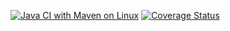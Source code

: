 [![Java CI with Maven on Linux](https://github.com/LorenzoCorbinelli/AST-project/actions/workflows/maven.yml/badge.svg)](https://github.com/LorenzoCorbinelli/AST-project/actions/workflows/maven.yml)
[![Coverage Status](https://coveralls.io/repos/github/LorenzoCorbinelli/AST-project/badge.svg?branch=main)](https://coveralls.io/github/LorenzoCorbinelli/AST-project?branch=main)
